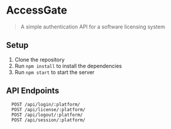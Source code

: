 # AccessGate

> A simple authentication API for a software licensing system


## Setup

1. Clone the repository
2. Run `npm install` to install the dependencies
3. Run `npm start` to start the server

## API Endpoints

```http
  POST /api/login/:platform/
  POST /api/license/:platform/
  POST /api/logout/:platform/
  POST /api/session/:platform/
```